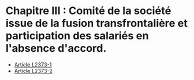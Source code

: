 # Chapitre III : Comité de la société issue de la fusion transfrontalière et participation des salariés en l'absence d'accord.

* [Article L2373-1](./LEGIARTI000019121561.md)
* [Article L2373-2](./LEGIARTI000019121558.md)

